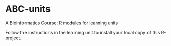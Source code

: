 # ABC-units
A Bioinformatics Course: R modules for learning units

Follow the instructions in the learning unit to install your local copy of this R-project.
